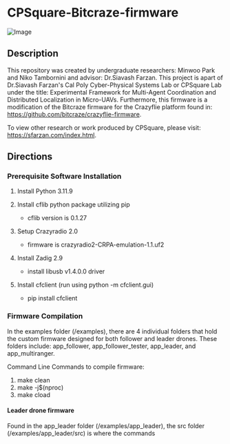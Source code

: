 # CPSquare-Bitcraze-firmware

![Image](https://github.com/user-attachments/assets/569c3641-8b44-4794-8f21-5bf1033764fa)

## Description
This repository was created by undergraduate researchers: Minwoo Park and Niko Tambornini and advisor: Dr.Siavash Farzan. This project is apart of Dr.Siavash Farzan's Cal Poly Cyber-Physical Systems Lab or CPSquare Lab under the title: Experimental Framework for Multi-Agent Coordination and Distributed Localization in Micro-UAVs. Furthermore, this firmware is a modification of the Bitcraze firmware for the Crazyflie platform found in: https://github.com/bitcraze/crazyflie-firmware. 

To view other research or work produced by CPSquare, please visit: https://sfarzan.com/index.html.

## Directions

### Prerequisite Software Installation

1. Install Python 3.11.9 

2. Install cflib python package utilizing pip 
    - cflib version is 0.1.27

3. Setup Crazyradio 2.0
    - firmware is crazyradio2-CRPA-emulation-1.1.uf2

4. Install Zadig 2.9 
    - install libusb v1.4.0.0 driver

5. Install cfclient (run using python -m cfclient.gui)
    - pip install cfclient
      
### Firmware Compilation
In the examples folder (/examples), there are 4 individual folders that hold the custom firmware designed for both follower and leader drones. These folders include: app_follower, app_follower_tester, app_leader, and app_multiranger. 

Command Line Commands to compile firmware:

1. make clean
2. make -j$(nproc)
3. make cload


#### Leader drone firmware

Found in the app_leader folder (/examples/app_leader), the src folder (/examples/app_leader/src) is where the commands 
